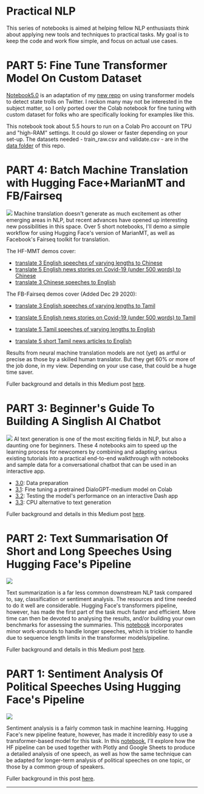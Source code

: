 #  Practical NLP 

This series of notebooks is aimed at helping fellow NLP enthusiasts think about applying new tools and techniques to practical tasks. My goal is to keep the code and work flow simple, and focus on actual use cases.

# PART 5: Fine Tune Transformer Model On Custom Dataset

[Notebook5.0](https://github.com/chuachinhon/practical_nlp/blob/master/notebooks/5.0_finetune_distilbert_colab_cch.ipynb) is an adaptation of my [new repo](https://github.com/chuachinhon/transformers_state_trolls_cch) on using transformer models to detect state trolls on Twitter. I reckon many may not be interested in the subject matter, so I only ported over the Colab notebook for fine tuning with custom dataset for folks who are specifically looking for examples like this.

This notebook took about 5.5 hours to run on a Colab Pro account on TPU and "high-RAM" settings. It could go slower or faster depending on your set-up. The datasets needed - train_raw.csv and validate.csv - are in the [data folder](https://github.com/chuachinhon/practical_nlp/tree/master/data) of this repo.


# PART 4: Batch Machine Translation with Hugging Face+MarianMT and FB/Fairseq
![](https://miro.medium.com/max/1400/1*hYerl3LtK-hgDxqeYgmr5A.jpeg)
Machine translation doesn't generate as much excitement as other emerging areas in NLP, but recent advances have opened up interesting new possibilities in this space. Over 5 short notebooks, I'll demo a simple workflow for using Hugging Face's version of MarianMT, as well as Facebook's Fairseq toolkit for translation. 

The HF-MMT demos cover:
- [translate 3 English speeches of varying lengths to Chinese](https://github.com/chuachinhon/practical_nlp/blob/master/notebooks/4.0_english_to_chinese_translate.ipynb)
- [translate 5 English news stories on Covid-19 (under 500 words) to Chinese](https://github.com/chuachinhon/practical_nlp/blob/master/notebooks/4.1_english_to_chinese_news.ipynb)
- [translate 3 Chinese speeches to English](https://github.com/chuachinhon/practical_nlp/blob/master/notebooks/4.2_chinese_to_english_translate.ipynb)


The FB-Fairseq demos cover (Added Dec 29 2020):
- [translate 3 English speeches of varying lengths to Tamil](https://github.com/chuachinhon/practical_nlp/blob/master/notebooks/4.3_english_to_tamil_fairseq.ipynb)

- [translate 5 English news stories on Covid-19 (under 500 words) to Tamil](https://github.com/chuachinhon/practical_nlp/blob/master/notebooks/4.3_english_to_tamil_fairseq.ipynb)


- [translate 5 Tamil speeches of varying lengths to English](https://github.com/chuachinhon/practical_nlp/blob/master/notebooks/4.4_tamil_to_english_fairseq.ipynb)

- [translate 5 short Tamil news articles to English](https://github.com/chuachinhon/practical_nlp/blob/master/notebooks/4.4_tamil_to_english_fairseq.ipynb)


Results from neural machine translation models are not (yet) as artful or precise as those by a skilled human translator. But they get 60% or more of the job done, in my view. Depending on your use case, that could be a huge time saver.

Fuller background and details in this Medium post [here](https://medium.com/@chinhonchua/lost-in-machine-translation-3b05615d68e7?sk=4006eab9717ef5381c50e923fe2b814d).


# PART 3: Beginner's Guide To Building A Singlish AI Chatbot 
![](https://miro.medium.com/max/2000/1*dStowlpqDyRipF3JIvVV0Q.jpeg)
AI text generation is one of the most exciting fields in NLP, but also a daunting one for beginners. These 4 notebooks aim to speed up the learning process for newcomers by combining and adapting various existing tutorials into  a practical end-to-end walkthrough with notebooks and sample data for a conversational chatbot that can be used in an interactive app.
 - [3.0](https://github.com/chuachinhon/practical_nlp/blob/master/notebooks/3.0_data_prep_cch.ipynb): Data preparation
 - [3.1](https://github.com/chuachinhon/practical_nlp/blob/master/notebooks/3.1_finetune_bot_cch.ipynb): Fine tuning a pretrained DialoGPT-medium model on Colab
 - [3.2](https://github.com/chuachinhon/practical_nlp/blob/master/notebooks/3.2_dash_chat_app_cch.ipynb): Testing the model's performance on an interactive Dash app
 - [3.3](https://github.com/chuachinhon/practical_nlp/blob/master/notebooks/3.3_aitextgen_cpu_cch.ipynb): CPU alternative to text generation 

Fuller background and details in this Medium post [here](https://medium.com/@chinhonchua/beginners-guide-to-building-a-singlish-ai-chatbot-7ecff8255ee?sk=ea4f20a44a73321fad8b592d3ede6243).

# PART 2: Text Summarisation Of Short and Long Speeches Using Hugging Face's Pipeline 
![](https://miro.medium.com/max/2000/1*KMA8dQRCoIh_nEJsgYUkQw.jpeg)

Text summarization is a far less common downstream NLP task compared to, say, classification or sentiment analysis. The resources and time needed to do it well are considerable. Hugging Face's transformers pipeline, however, has made the first part of the task much faster and efficient. More time can then be devoted to analysing the results, and/or building your own benchmarks for assessing the summaries. This [notebook](https://github.com/chuachinhon/practical_nlp/blob/master/notebooks/2.0_speech_summary_cch.ipynb) incorporates minor work-arounds to handle longer speeches, which is trickier to handle due to sequence length limits in the transformer models/pipeline.

Fuller background and details in this Medium post [here](https://towardsdatascience.com/practical-nlp-summarising-short-and-long-speeches-with-hugging-faces-pipeline-bc7df76bd366).


# PART 1: Sentiment Analysis Of Political Speeches Using Hugging Face's Pipeline

![](https://images.squarespace-cdn.com/content/v1/5d4b9c1c1d80190001a3d344/1592662833817-7Y70EZ5PEGYRCVI8ITBF/ke17ZwdGBToddI8pDm48kAnkJg-YzxtCygogjUK3bbh7gQa3H78H3Y0txjaiv_0fDoOvxcdMmMKkDsyUqMSsMWxHk725yiiHCCLfrh8O1z4YTzHvnKhyp6Da-NYroOW3ZGjoBKy3azqku80C789l0haypLsn6iFkXbd5QrnyzAEumsUYJT3wYflNPYrPZQnj8QjtpZFrO1KmHo-026JVHw/pm_june7_annon.jpg?)

Sentiment analysis is a fairly common task in machine learning. Hugging Face's new pipeline feature, however, has made it incredibly easy to use a transformer-based model for this task. In this [notebook](https://github.com/chuachinhon/practical_nlp/blob/master/notebooks/1.0_speech_sentiment_cch.ipynb), I'll explore how the HF pipeline can be used together with Plotly and Google Sheets to produce a detailed analysis of one speech, as well as how the same technique can be adapted for longer-term analysis of political speeches on one topic, or those by a common group of speakers.

Fuller background in this post [here](https://www.analytix-labs.com/insights/cb-speeches).

---
